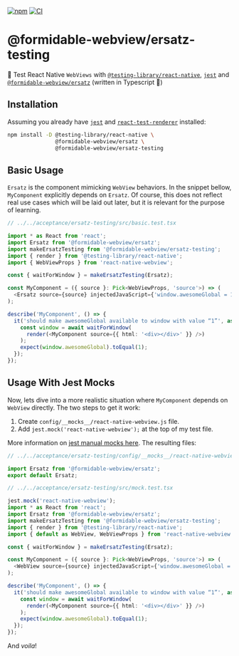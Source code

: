 [![npm](https://img.shields.io/npm/v/@formidable-webview/ersatz-testing)](https://www.npmjs.com/package/@formidable-webview/ersatz-testing)
[![CI](https://github.com/formidable-webview/ersatz/workflows/ersatz-testing/badge.svg?branch=master)](https://github.com/formidable-webview/ersatz/actions?query=branch%3Amaster+workflow%3Aersatz-testing)

# @formidable-webview/ersatz-testing

:rocket: Test React Native `WebViews` with
[`@testing-library/react-native`](https://www.npmjs.com/package/@testing-library/react-native),
[`jest`](https://www.npmjs.com/package/jest) and
[`@formidable-webview/ersatz`](https://www.npmjs.com/package/@formidable-webview/ersatz) (written in Typescript :blue_heart:)

## Installation

Assuming you already have [`jest`](https://github.com/facebook/jest#readme) and
[`react-test-renderer`](https://www.npmjs.com/package/react-test-renderer)
installed:

```sh
npm install -D @testing-library/react-native \
               @formidable-webview/ersatz \
               @formidable-webview/ersatz-testing
```

## Basic Usage

`Ersatz` is the component mimicking `WebView` behaviors. In the snippet bellow,
`MyComponent` explicitly depends on `Ersatz`. Of course, this does not reflect
real use cases which will be laid out later, but it is relevant for the purpose
of learning.

```ts
// ../../acceptance/ersatz-testing/src/basic.test.tsx

import * as React from 'react';
import Ersatz from '@formidable-webview/ersatz';
import makeErsatzTesting from '@formidable-webview/ersatz-testing';
import { render } from '@testing-library/react-native';
import { WebViewProps } from 'react-native-webview';

const { waitForWindow } = makeErsatzTesting(Ersatz);

const MyComponent = ({ source }: Pick<WebViewProps, 'source'>) => (
  <Ersatz source={source} injectedJavaScript={'window.awesomeGlobal = 1;'} />
);

describe('MyComponent', () => {
  it('should make awesomeGlobal available to window with value “1”', async () => {
    const window = await waitForWindow(
      render(<MyComponent source={{ html: '<div></div>' }} />)
    );
    expect(window.awesomeGlobal).toEqual(1);
  });
});

```

## Usage With Jest Mocks

Now, lets dive into a more realistic situation where `MyComponent` depends on
`WebView` directly. The two steps to get it work:

1. Create `config/__mocks__/react-native-webview.js` file.
2. Add `jest.mock('react-native-webview');` at the top of my test file.

More information on [jest manual mocks here](https://jestjs.io/docs/en/manual-mocks).
The resulting files:

```ts
// ../../acceptance/ersatz-testing/config/__mocks__/react-native-webview.js

import Ersatz from '@formidable-webview/ersatz';
export default Ersatz;

```

```ts
// ../../acceptance/ersatz-testing/src/mock.test.tsx

jest.mock('react-native-webview');
import * as React from 'react';
import Ersatz from '@formidable-webview/ersatz';
import makeErsatzTesting from '@formidable-webview/ersatz-testing';
import { render } from '@testing-library/react-native';
import { default as WebView, WebViewProps } from 'react-native-webview';

const { waitForWindow } = makeErsatzTesting(Ersatz);

const MyComponent = ({ source }: Pick<WebViewProps, 'source'>) => (
  <WebView source={source} injectedJavaScript={'window.awesomeGlobal = 1;'} />
);

describe('MyComponent', () => {
  it('should make awesomeGlobal available to window with value “1”', async () => {
    const window = await waitForWindow(
      render(<MyComponent source={{ html: '<div></div>' }} />)
    );
    expect(window.awesomeGlobal).toEqual(1);
  });
});

```

And *voila*!
